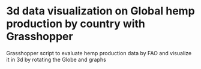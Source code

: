 # 3d data visualization on Global hemp production by country with Grasshopper
Grasshopper script to evaluate hemp production data by FAO and visualize it in 3d by rotating the Globe and graphs
